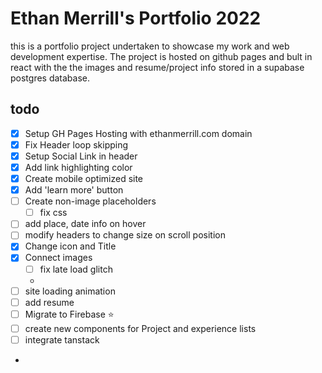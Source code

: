 # Ethan Merrill's Portfolio 2022

this is a portfolio project undertaken to showcase my work and web development expertise. The project is hosted on github pages and bult in react with the the images and resume/project info stored in a supabase postgres database. 

## todo
- [x] Setup GH Pages Hosting with ethanmerrill.com domain
- [x] Fix Header loop skipping
- [x] Setup Social Link in header
- [x] Add link highlighting color
- [x] Create mobile optimized site
- [x] Add 'learn more' button
- [ ] Create non-image placeholders
    - [ ] fix css
- [ ] add place, date info on hover
- [ ] modify headers to change size on scroll position
- [x] Change icon and Title
- [X] Connect images
    - [ ] fix late load glitch
    - 
- [ ] site loading animation
- [ ] add resume
- [ ] Migrate to Firebase ⭐️
- [ ] create new components for Project and experience lists
- [ ] integrate tanstack
- 